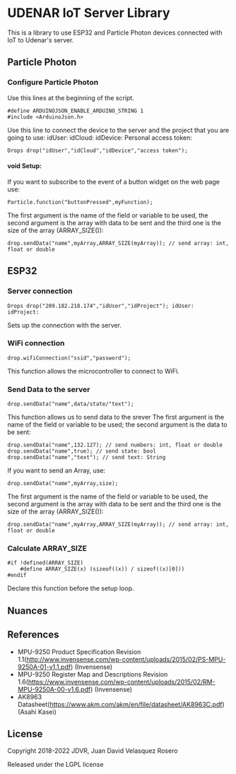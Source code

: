 # UDENAR IoT Server Library
This is a library to use ESP32 and Particle Photon devices connected with IoT to Udenar's server.

## Particle Photon

### Configure Particle Photon

Use this lines at the beginning of the script.
```
#define ARDUINOJSON_ENABLE_ARDUINO_STRING 1
#include <ArduinoJson.h>
```
Use this line to connect the device to the server and the project that you are going to use:
idUser: 
idCloud:
idDevice:
Personal access token: 
```
Drops drop("idUser","idCloud","idDevice","access token");
```
#### void Setup:
If you want to subscribe to the event of a button widget on the web page use:
```
Particle.function("buttonPressed",myFunction);
```
The first argument is the name of the field or variable to be used, the second argument is the array with data to be sent and the third one is the size of the array (ARRAY_SIZE()):
```
drop.sendData("name",myArray,ARRAY_SIZE(myArray)); // send array: int, float or double
```

## ESP32

### Server connection

``Drops drop("209.182.218.174","idUser","idProject");
idUser: 
idProject: ``

Sets up the connection with the server.

### WiFi connection

``drop.wifiConnection("ssid","password");``

This function allows the microcontroller to connect to WiFi.

### Send Data to the server

```
drop.sendData("name",data/state/"text");
```
This function allows us to send data to the srever
The first argument is the name of the field or variable to be used; the second argument is the data to be sent:
```
drop.sendData("name",132.127); // send numbers: int, float or double
drop.sendData("name",true); // send state: bool
drop.sendData("name","text"); // send text: String
```
If you want to send an Array, use:
```
drop.sendData("name",myArray,size);
```
The first argument is the name of the field or variable to be used, the second argument is the array with data to be sent and the third one is the size of the array (ARRAY_SIZE()):
```
drop.sendData("name",myArray,ARRAY_SIZE(myArray)); // send array: int, float or double
```

### Calculate ARRAY_SIZE
```
#if !defined(ARRAY_SIZE)
    #define ARRAY_SIZE(x) (sizeof((x)) / sizeof((x)[0]))
#endif
```
Declare this function before the setup loop.



## Nuances

## References

- MPU-9250 Product Specification Revision 1.1(http://www.invensense.com/wp-content/uploads/2015/02/PS-MPU-9250A-01-v1.1.pdf) (Invensense)
- MPU-9250 Register Map and Descriptions Revision 1.6(https://www.invensense.com/wp-content/uploads/2015/02/RM-MPU-9250A-00-v1.6.pdf) (Invensense)
- AK8963 Datasheet(https://www.akm.com/akm/en/file/datasheet/AK8963C.pdf) (Asahi Kasei)

## License
Copyright 2018-2022 JDVR, Juan David Velasquez Rosero

Released under the LGPL license
